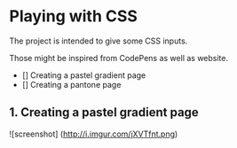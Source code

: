# Playing with CSS

The project is intended to give some CSS inputs.

Those might be inspired from CodePens as well as website.

- [] Creating a pastel gradient page 
- [] Creating a pantone page

## 1. Creating a pastel gradient page

![screenshot]
(http://i.imgur.com/jXVTfnt.png)

